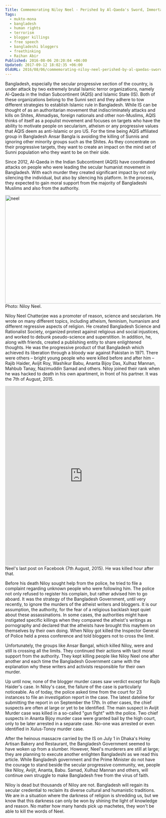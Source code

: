 ```yaml
---
Title: Commemorating Niloy Neel - Perished by Al-Qaeda's Sword, Immortal with the Pen.
Tags:
  - mukto-mona
  - bangladesh
  - human rights
  - terrorism
  - blogger killings
  - free speech
  - bangladeshi bloggers
  - freethinking
  - Raihan Abir
Published: 2016-08-06 20:20:04 +06:00
Updated: 2017-09-12 18:02:35 +06:00
OldURL: 2016/08/06/commemorating-niloy-neel-perished-by-al-qaedas-sword-immortal-with-the-pen/
---
```


Bangladesh, especially the secular progressive section of the country, is under attack by two extremely brutal Islamic terror organizations, namely Al-Qaeda in the Indian Subcontinent (AQIS) and Islamic State (IS). Both of these organizations belong to the Sunni sect and they adhere to tow different strategies to establish Islamic rule in Bangladesh. While IS can be thought of as an authoritarian movement that indiscriminately attacks and kills on Shites, Ahmadiyas, foreign nationals and other non-Muslims, AQIS thinks of itself as a populist movement and focuses on targets who have the ability to motivate people on secularism, atheism or any progressive values that AQIS deem as anti-Islamic or pro US. For the time being AQIS affiliated group in Bangladesh Ansar Bangla is avoiding the killing of Sunnis and ignoring other minority groups such as the Shites. As they concentrate on their progressive targets, they want to create an impact on the mind set of Sunni population who they want to be on their side.

Since 2012, Al-Qaeda in the Indian Subcontinent (AQIS) have coordinated attacks on people who were leading the secular humanist movement in Bangladesh. With each murder they created significant impact by not only silencing the individual, but also by silencing his platform. In the process, they expected to gain moral support from the majority of Bangladeshi Muslims and also from the authority.

<a href="https://enblog.muktomona.com/2016/08/06/commemorating-niloy-neel-perished-by-al-qaedas-sword-immortal-with-the-pen/neel/" rel="attachment wp-att-4797"><img src="https://enblog.muktomona.com/wp-content/uploads/2016/08/neel.jpg" alt="neel" width="525" height="350" class="aligncenter size-full wp-image-4797" /></a>
Photo: Niloy Neel. 
 
Niloy Neel Chatterjee was a promoter of reason, science and secularism. He wrote on many different topics, including atheism, feminism, humanism and different regressive aspects of religion. He created Bangladesh Science and Rationalist Society, organized protest against religious and social injustices, and worked to debunk pseudo-science and superstition. In addition, he, along with friends, created a publishing entity to share enlightened thoughts. He was the progressive product of that Bangladesh which achieved its liberation through a bloody war against Pakistan in 1971. There were others – bright young people who were killed before and after him – Rajib Haider, Avijit Roy, Washikur Babu, Ananta Bijoy Das, Xulhaz Mannan, Mahbub Tanay, Nazimuddin Samad and others. Niloy joined their rank when he was hacked to death in his own apartment, in front of his partner. It was the 7th of August, 2015.

<iframe src="https://www.facebook.com/plugins/post.php?href=https%3A%2F%2Fwww.facebook.com%2FNiloy.Neeel%2Fposts%2F1021937171192078&width=500" width="500" height="580" style="border:none;overflow:hidden" scrolling="no" frameborder="0" allowTransparency="true"></iframe>
Neel's last post on Facebook (7th August, 2015). He was killed hour after that.
 
Before his death Niloy sought help from the police, he tried to file a complaint regarding unknown people who were following him. The police not only refused to register his complain, but rather advised him to go aboard. It was the strategy of the Bangladesh Government, until very recently, to ignore the murders of the atheist writers and bloggers. It is our assumption, the authority, for the fear of a religious backlash kept quiet about these assassinations. In some cases, the authorities might have instigated specific killings when they compared the atheist's writings as pornography and declared that the atheists have brought this mayhem on themselves by their own doing. When Niloy got killed the Inspector General of Police held a press conference and told bloggers not to cross the limit.
 
Unfortunately, the groups like Ansar Bangal, which killed Niloy, were and still is crossing all the limits. They continued their actions with tacit moral support from the authority. They kept killing people like Niloy Neel one after another and each time the Bangladesh Government came with the explanation why these writers and activists responsible for their own murder.

Up until now, none of the blogger murder cases saw verdict except for Rajib Haider's case. In Niloy's case, the failure of the case is particularly noticeable.  As of today, the police asked time from the court for 23 instances to file an investigation report in the case. The latest dateline for submitting the report in on September the 17th. In other cases, the chief suspects are often at large or yet to be identified. The main suspect in Avijit Murder case was killed in a so-called "gun fight" with the police. Two chief suspects in  Ananta Bijoy murder case were granted bail by the high court, only to be later arrested in a separate case. No-one was arrested or even identified in Xulus-Tonoy murder case. 
 
After the heinous massacre carried by the IS on July 1 in Dhaka's Holey Artisan Bakery and Restaurant, the Bangladesh Government seemed to have woken up from a slumber. However, Neel's murderers are still at large; they are planning to execute another enlighten Bangladeshi as we read this article. While Bangladesh government and the Prime Minister do not have the courage to stand beside the secular progressive community, we, people like Niloy, Avijit, Ananta, Babu. Samad, Xulhaz Mannan and others, will continue own struggle to make Bangladesh free from the virus of faith.
 
Niloy is dead but thousands of Niloy are not. Bangladesh will regain its secular credential to reclaim its diverse cultural and humanistic traditions. We are in a situation where the darkness of religion is shredding us, but we know that this darkness can only be won by shining the light of knowledge and reason. No matter how many hands pick up machetes, they won't be able to kill the words of Neel.

